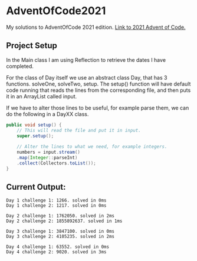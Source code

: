 # AdventOfCode2021
My solutions to AdventOfCode 2021 edition. [Link to 2021 Advent of Code.](https://adventofcode.com/2021)

## Project Setup
In the Main class I am using Reflection to retrieve the dates I have completed. 

For the class of Day itself we use an abstract class Day, that has 3 functions. solveOne, solveTwo, setup.
The setup() function will have default code running that reads the lines from the corresponding file,
and then puts it in an ArrayList called input.
 
 If we have to alter those lines to be useful, for example parse them, we can do the following
in a DayXX class.

```java
public void setup() {
    // This will read the file and put it in input.
    super.setup();
    
    // Alter the lines to what we need, for example integers.
    numbers = input.stream()
    .map(Integer::parseInt)
    .collect(Collectors.toList());
}
```

## Current Output:

```
Day 1 challenge 1: 1266. solved in 0ms
Day 1 challenge 2: 1217. solved in 0ms

Day 2 challenge 1: 1762050. solved in 2ms
Day 2 challenge 2: 1855892637. solved in 1ms

Day 3 challenge 1: 3847100. solved in 0ms
Day 3 challenge 2: 4105235. solved in 2ms

Day 4 challenge 1: 63552. solved in 0ms
Day 4 challenge 2: 9020. solved in 3ms
```
